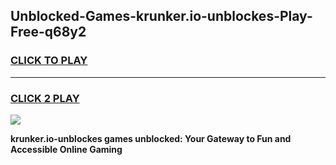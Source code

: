 
## Unblocked-Games-krunker.io-unblockes-Play-Free-q68y2
<h3>
<a href="https://premium76.site?title=krunker.io-unblockes&ref=23A">CLICK TO PLAY</a></h3>
<hr>

<h3>
<a href="https://premium76.site?title=krunker.io-unblockes&ref=23A">CLICK 2 PLAY</a>
  
</h3>

<a href="https://premium76.site?title=krunker.io-unblockes&ref=23A"><img src="https://clearcache.store/games.png"></a>


**krunker.io-unblockes games unblocked: Your Gateway to Fun and Accessible Online Gaming**
